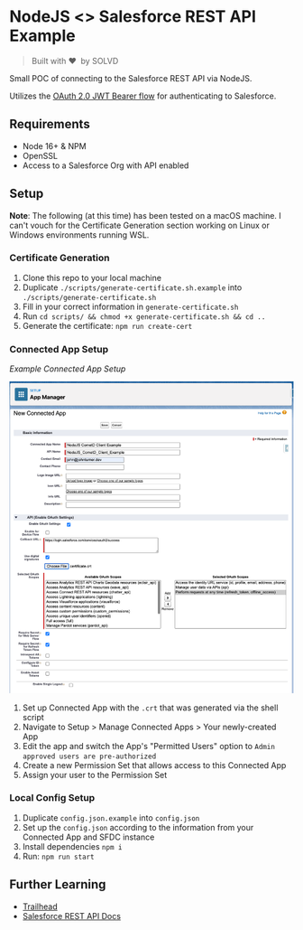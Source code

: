 # NodeJS <> Salesforce REST API Example

> Built with ❤️ &nbsp;by SOLVD

Small POC of connecting to the Salesforce REST API via NodeJS.

Utilizes the [OAuth 2.0 JWT Bearer flow](https://help.salesforce.com/s/articleView?id=sf.remoteaccess_oauth_jwt_flow.htm&type=5) for authenticating to Salesforce.

## Requirements

- Node 16+ & NPM
- OpenSSL
- Access to a Salesforce Org with API enabled

## Setup

**Note**: The following (at this time) has been tested on a macOS machine. I can't vouch for the Certificate Generation section working on Linux or Windows environments running WSL.

### Certificate Generation

1. Clone this repo to your local machine
1. Duplicate `./scripts/generate-certificate.sh.example` into `./scripts/generate-certificate.sh`
1. Fill in your correct information in `generate-certificate.sh`
1. Run `cd scripts/ && chmod +x generate-certificate.sh && cd ..`
1. Generate the certificate: `npm run create-cert`

### Connected App Setup

_Example Connected App Setup_

![Screen shot of Connected App Setup](./assets/connected-app-screenshot.png 'Connected App')

1. Set up Connected App with the `.crt` that was generated via the shell script
1. Navigate to Setup > Manage Connected Apps > Your newly-created App
1. Edit the app and switch the App's "Permitted Users" option to `Admin approved users are pre-authorized`
1. Create a new Permission Set that allows access to this Connected App
1. Assign your user to the Permission Set

### Local Config Setup

1. Duplicate `config.json.example` into `config.json`
1. Set up the `config.json` according to the information from your Connected App and SFDC instance
1. Install dependencies `npm i`
1. Run: `npm run start`

## Further Learning

- [Trailhead](https://trailhead.salesforce.com/en/content/learn/modules/platform_events_basics/platform_events_subscribe)
- [Salesforce REST API Docs](https://developer.salesforce.com/docs/atlas.en-us.api_rest.meta/api_rest/intro_rest.htm)
